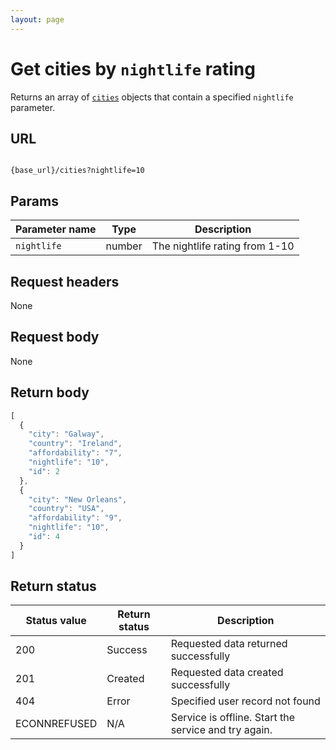 ```yaml
---
layout: page
---
```


# Get cities by `nightlife` rating

Returns an array of [`cities`](cities.md) objects that contain a specified `nightlife` parameter.

## URL

```shell

{base_url}/cities?nightlife=10
```

## Params

| Parameter name | Type | Description |
| -------------- | ------ | ------------ |
| `nightlife` | number | The nightlife rating from 1-10 |

## Request headers

None

## Request body

None

## Return body

```js
[
  {
    "city": "Galway",
    "country": "Ireland",
    "affordability": "7",
    "nightlife": "10",
    "id": 2
  },
  {
    "city": "New Orleans",
    "country": "USA",
    "affordability": "9",
    "nightlife": "10",
    "id": 4
  }
]
```

## Return status

| Status value | Return status | Description |
| ------------- | ----------- | ----------- |
| 200 | Success | Requested data returned successfully |
| 201 | Created | Requested data created successfully |
| 404 | Error | Specified user record not found |
|  ECONNREFUSED | N/A | Service is offline. Start the service and try again. |
